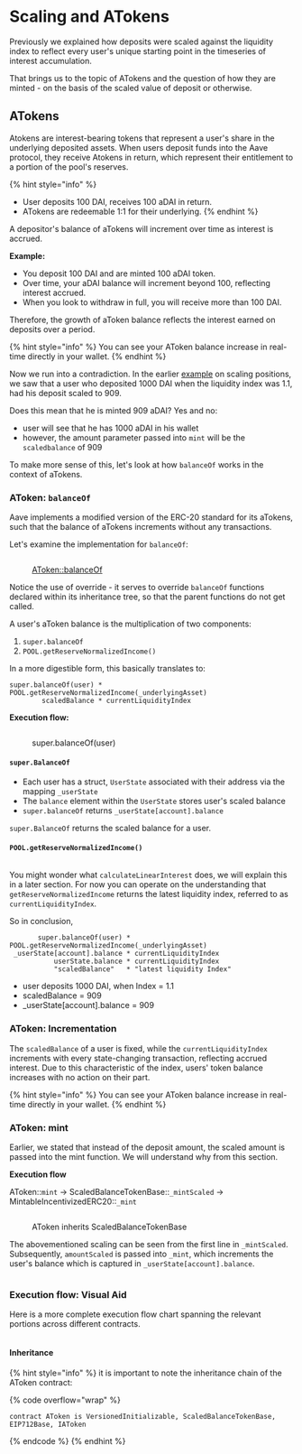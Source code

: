 # Scaling and ATokens

Previously we explained how deposits were scaled against the liquidity index to reflect every user's unique starting point in the timeseries of interest accumulation.

That brings us to the topic of ATokens and the question of how they are minted - on the basis of the scaled value of deposit or otherwise.

## ATokens

Atokens are interest-bearing tokens that represent a user's share in the underlying deposited assets. When users deposit funds into the Aave protocol, they receive Atokens in return, which represent their entitlement to a portion of the pool's reserves.

{% hint style="info" %}
* User deposits 100 DAI, receives 100 aDAI in return. &#x20;
* ATokens are redeemable 1:1 for their underlying.
{% endhint %}

A depositor's balance of aTokens will increment over time as interest is accrued.&#x20;

**Example:**

* You deposit 100 DAI and are minted 100 aDAI token.&#x20;
* Over time, your aDAI balance will increment beyond 100, reflecting interest accrued.
* When you look to withdraw in full, you will receive more than 100 DAI.

Therefore, the growth of aToken balance reflects the interest earned on deposits over a period.

{% hint style="info" %}
You can see your AToken balance increase in real-time directly in your wallet.
{% endhint %}

Now we run into a contradiction. In the earlier [example](on-indexes/#scaling-positions) on scaling positions, we saw that a user who deposited 1000 DAI when the liquidity index was 1.1, had his deposit scaled to 909.

Does this mean that he is minted 909 aDAI? Yes and no:

* user will see that he has 1000 aDAI in his wallet
* however, the amount parameter passed into `mint` will be the `scaledbalance` of 909

To make more sense of this, let's look at how `balanceOf` works in the context of aTokens.

### AToken: `balanceOf`

Aave implements a modified version of the ERC-20 standard for its aTokens, such that the balance of aTokens increments without any transactions.&#x20;

Let's examine the implementation for `balanceOf`:

<figure><img src=".gitbook/assets/image (125).png" alt=""><figcaption><p><a href="https://github.com/aave/aave-v3-core/blob/29ff9b9f89af7cd8255231bc5faf26c3ce0fb7ce/contracts/protocol/tokenization/AToken.sol#L128">AToken::balanceOf</a></p></figcaption></figure>

Notice the use of override - it serves to override `balanceOf` functions declared within its inheritance tree, so that the parent functions do not get called.&#x20;

A user's aToken balance is the multiplication of two components:

1. `super.balanceOf`&#x20;
2. `POOL.getReserveNormalizedIncome()`

In a more digestible form, this basically translates to:

```solidity
super.balanceOf(user) * POOL.getReserveNormalizedIncome(_underlyingAsset)
        scaledBalance * currentLiquidityIndex
```

**Execution flow:**&#x20;

<figure><img src=".gitbook/assets/image (151).png" alt=""><figcaption><p>super.balanceOf(user)</p></figcaption></figure>

#### `super.BalanceOf`&#x20;

* Each user has a struct, `UserState` associated with their address via the mapping `_userState`
* The `balance` element within the `UserState` stores user's scaled balance&#x20;
* `super.balanceOf` returns `_userState[account].balance`

`super.BalanceOf` returns the scaled balance for a user.

#### `POOL.getReserveNormalizedIncome()`

<figure><img src=".gitbook/assets/image (21).png" alt=""><figcaption></figcaption></figure>

You might wonder what `calculateLinearInterest` does, we will explain this in a later section. For now you can operate on the understanding that `getReserveNormalizedIncome` returns the latest liquidity index, referred to as `currentLiquidityIndex`.&#x20;

So in conclusion,

```solidity
       super.balanceOf(user) * POOL.getReserveNormalizedIncome(_underlyingAsset)
 _userState[account].balance * currentLiquidityIndex
           userState.balance * currentLiquidityIndex
           "scaledBalance"   * "latest liquidity Index"
```

* user deposits 1000 DAI, when Index = 1.1
* scaledBalance = 909
* \_userState\[account].balance = 909

### AToken: Incrementation

The `scaledBalance` of a user is fixed, while the `currentLiquidityIndex` increments with every state-changing transaction, reflecting accrued interest. Due to this characteristic of the index, users' token balance increases with no action on their part.

{% hint style="info" %}
You can see your AToken balance increase in real-time directly in your wallet.
{% endhint %}

### AToken: mint

Earlier, we stated that instead of the deposit amount, the scaled amount is passed into the mint function. We will understand why from this section.&#x20;

**Execution flow**

AToken::`mint` -> ScaledBalanceTokenBase::`_mintScaled` ->  MintableIncentivizedERC20::`_mint`

<figure><img src=".gitbook/assets/image (13).png" alt=""><figcaption><p>AToken inherits ScaledBalanceTokenBase</p></figcaption></figure>

The abovementioned scaling can be seen from the first line in `_mintScaled`. Subsequently, `amountScaled` is passed into `_mint`, which increments the user's balance which is captured in `_userState[account].balance`.

<figure><img src=".gitbook/assets/image (99).png" alt=""><figcaption></figcaption></figure>

### Execution flow: Visual Aid

Here is a more complete execution flow chart spanning the relevant portions across different contracts.

<img src=".gitbook/assets/file.excalidraw (20).svg" alt="" class="gitbook-drawing">

#### Inheritance&#x20;

{% hint style="info" %}
&#x20;it is important to note the inheritance chain of the AToken contract:

{% code overflow="wrap" %}
```solidity
contract AToken is VersionedInitializable, ScaledBalanceTokenBase, EIP712Base, IAToken
```
{% endcode %}
{% endhint %}
